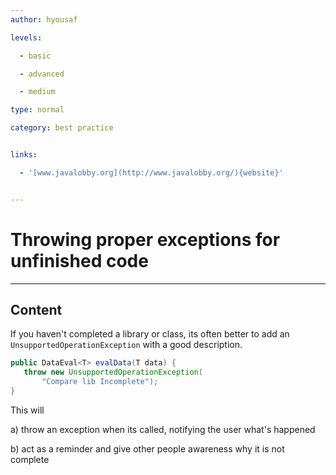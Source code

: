 ```yaml
---
author: hyousaf

levels:

  - basic

  - advanced

  - medium

type: normal

category: best practice


links:

  - '[www.javalobby.org](http://www.javalobby.org/){website}'


---
```


# Throwing proper exceptions for unfinished code

---

## Content

If you haven't completed a library or class, its often better to add an `UnsupportedOperationException` with a good description.

```java
public DataEval<T> evalData(T data) {
   throw new UnsupportedOperationException(
       "Compare lib Incomplete");
}
```

This will

a) throw an exception when its called, notifying the user what's happened

b) act as a reminder and give other people awareness why it is not complete
